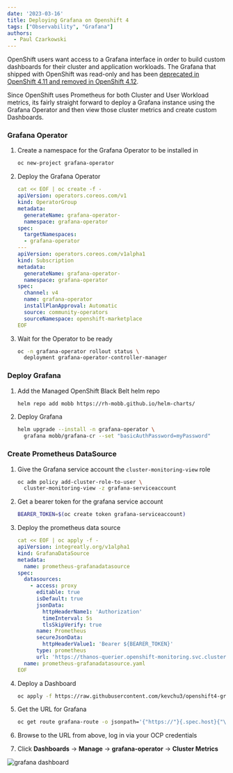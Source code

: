 ```yaml
---
date: '2023-03-16'
title: Deploying Grafana on Openshift 4
tags: ["Observability", "Grafana"]
authors:
  - Paul Czarkowski
---
```


OpenShift users want access to a Grafana interface in order to build custom dashboards for their cluster and application workloads. The Grafana that shipped with OpenShift was read-only and has been [deprecated in OpenShift 4.11 and removed in OpenShift 4.12](https://issues.redhat.com/browse/MON-1591?focusedCommentId=19239654&page=com.atlassian.jira.plugin.system.issuetabpanels%3Acomment-tabpanel#comment-19239654).

Since OpenShift uses Prometheus for both Cluster and User Workload metrics, its fairly straight forward to deploy a Grafana instance using the Grafana Operator and then view those cluster metrics and create custom Dashboards.

### Grafana Operator

1. Create a namespace for the Grafana Operator to be installed in

    ```bash
    oc new-project grafana-operator
    ```

1. Deploy the Grafana Operator

    ```yaml
    cat << EOF | oc create -f -
    apiVersion: operators.coreos.com/v1
    kind: OperatorGroup
    metadata:
      generateName: grafana-operator-
      namespace: grafana-operator
    spec:
      targetNamespaces:
      - grafana-operator
    ---
    apiVersion: operators.coreos.com/v1alpha1
    kind: Subscription
    metadata:
      generateName: grafana-operator-
      namespace: grafana-operator
    spec:
      channel: v4
      name: grafana-operator
      installPlanApproval: Automatic
      source: community-operators
      sourceNamespace: openshift-marketplace
    EOF
    ```

1. Wait for the Operator to be ready

    ```bash
    oc -n grafana-operator rollout status \
      deployment grafana-operator-controller-manager
    ```

### Deploy Grafana

1. Add the Managed OpenShift Black Belt helm repo

    ```bash
    helm repo add mobb https://rh-mobb.github.io/helm-charts/
    ```

1. Deploy Grafana

    ```bash
    helm upgrade --install -n grafana-operator \
      grafana mobb/grafana-cr --set "basicAuthPassword=myPassword"
    ```

### Create Prometheus DataSource

1. Give the Grafana service account the `cluster-monitoring-view` role

    ```bash
    oc adm policy add-cluster-role-to-user \
      cluster-monitoring-view -z grafana-serviceaccount
    ```

1. Get a bearer token for the grafana service account

    ```bash
    BEARER_TOKEN=$(oc create token grafana-serviceaccount)
    ```

1. Deploy the prometheus data source

    ```yaml
    cat << EOF | oc apply -f -
    apiVersion: integreatly.org/v1alpha1
    kind: GrafanaDataSource
    metadata:
      name: prometheus-grafanadatasource
    spec:
      datasources:
        - access: proxy
          editable: true
          isDefault: true
          jsonData:
            httpHeaderName1: 'Authorization'
            timeInterval: 5s
            tlsSkipVerify: true
          name: Prometheus
          secureJsonData:
            httpHeaderValue1: 'Bearer ${BEARER_TOKEN}'
          type: prometheus
          url: 'https://thanos-querier.openshift-monitoring.svc.cluster.local:9091'
      name: prometheus-grafanadatasource.yaml
    EOF
    ```

1. Deploy a Dashboard

    ```bash
    oc apply -f https://raw.githubusercontent.com/kevchu3/openshift4-grafana/master/dashboards/crds/cluster_metrics.ocp412.grafanadashboard.yaml
    ```

1. Get the URL for Grafana

    ```bash
    oc get route grafana-route -o jsonpath='{"https://"}{.spec.host}{"\n"}'
    ```

1. Browse to the URL from above, log in via your OCP credentials



1. Click **Dashboards** -> **Manage** -> **grafana-operator** -> **Cluster Metrics**

![grafana dashboard](./grafana-dashboard.png)

